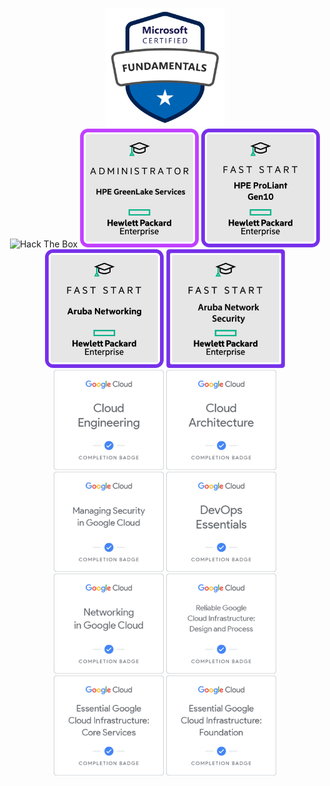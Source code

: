 <p align="center">
    <img height="190px" width="auto" src="https://raw.githubusercontent.com/glowbase/glowbase/master/img/Microsoft_Certified_Azure_Fundamentals.svg" />
    </br>
    <img src="http://www.hackthebox.eu/badge/image/200316" alt="Hack The Box">
    <img height="190px" width="auto" src="https://raw.githubusercontent.com/glowbase/glowbase/master/img/HPE_GreenLake_Administrator.png" />
    <img height="190px" width="auto" src="https://raw.githubusercontent.com/glowbase/glowbase/master/img/HPE_Fast_Start_ProLiant_Gen10.png" />
    <img height="190px" width="auto" src="https://raw.githubusercontent.com/glowbase/glowbase/master/img/HPE_Fast_Start_Networking.png" />
    <img height="190px" width="auto" src="https://raw.githubusercontent.com/glowbase/glowbase/master/img/HPE_Fast_Start_Network_Security.png" />
    <br/>
    <img height="160px" width="auto" src="https://raw.githubusercontent.com/glowbase/glowbase/master/img/Cloud_Engineering.png"/>
    <img height="160px" width="auto" src="https://raw.githubusercontent.com/glowbase/glowbase/master/img/Cloud_Architecture.png"/>
    <img height="160px" width="auto" src="https://raw.githubusercontent.com/glowbase/glowbase/master/img/Managing_Security_in_Google_Cloud.png"/>
    <img height="160px" width="auto" src="https://raw.githubusercontent.com/glowbase/glowbase/master/img/DevOps_Essentials.png"/>
    <br/>
    <img height="160px" width="auto" src="https://raw.githubusercontent.com/glowbase/glowbase/master/img/Networking_in_Google_Cloud.png"/>
    <img height="160px" width="auto" src="https://raw.githubusercontent.com/glowbase/glowbase/master/img/Reliable_Google_Cloud_Infrastructure_Design_and_Process.png"/>
    <img height="160px" width="auto" src="https://raw.githubusercontent.com/glowbase/glowbase/master/img/Essential_Google_Cloud_Infrastructure_Core_Services.png"/>
    <img height="160px" width="auto" src="https://raw.githubusercontent.com/glowbase/glowbase/master/img/Essential_Google_Cloud_Infrastructure_Foundation.png" />
</p>
